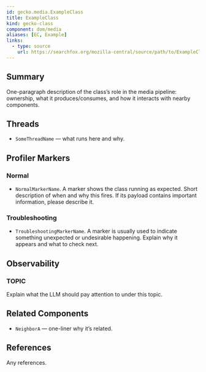 ```yaml
---
id: gecko.media.ExampleClass
title: ExampleClass
kind: gecko-class
component: dom/media
aliases: [EC, Example]
links:
  - type: source
    url: https://searchfox.org/mozilla-central/source/path/to/ExampleClass.h
---
```


## Summary
One-paragraph description of the class’s role in the media pipeline: ownership, what it produces/consumes, and how it interacts with nearby components.

## Threads
- `SomeThreadName` — what runs here and why.

## Profiler Markers
### Normal
- `NormalMarkerName`. A marker shows the class running as expected. Short description of when and why this fires. If its payload contains important information, please describe it.

### Troubleshooting
- `TroubleshootingMarkerName`. A marker is usually used to indicate something unexpected or undesirable happening. Explain why it appears and what to check next.

## Observability
### TOPIC
Explain what the LLM should pay attention to under this topic.

## Related Components
- `NeighborA` — one-liner why it’s related.

## References
Any references.
